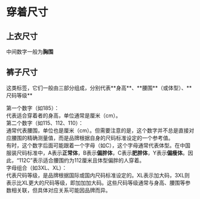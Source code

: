 # 穿着尺寸

## 上衣尺寸

中间数字一般为**胸围**

## 裤子尺寸

<Badge text="185/115/3XL" />
<Badge text="185/112C/3XL" />
<Badge text="185/110/XL" />
这类标签，它们一般由三部分组成，分别代表**身高**、**腰围**（或体型）、**尺码等级**

第一个数字（如185）：  
代表适合穿着者的身高，单位通常是厘米（cm）。  
第二个数字（如115、112、110）：  
通常代表腰围，单位也是厘米（cm）。但需要注意的是，这个数字并不总是直接对应腰围的精确测量值，而是品牌根据自身的尺码标准设定的一个参考值。  
有时，这个数字后面可能跟着一个字母（如C），这个字母通常代表体型。在中国服装尺码标准中，A表示**正常体**，B表示**偏胖体**，C表示**肥胖体**，Y表示**偏瘦体**。因此，“112C”表示适合腰围约为112厘米且体型偏胖的人穿着。  
字母组合（如3XL、XL）：  
代表尺码等级，是品牌根据国际或国内尺码标准设定的。XL表示加大码，3XL则表示比XL更大的尺码等级，即加加加大码。这些尺码等级通常与身高、腰围等参数相关联，但具体对应关系可能因品牌而异。
